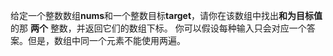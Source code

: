 给定一个整数数组**nums**和一个整数目标**target**，请你在该数组中找出**和为目标值**的那 **两个** 整数，并返回它们的数组下标。
你可以假设每种输入只会对应一个答案。但是，数组中同一个元素不能使用两遍。